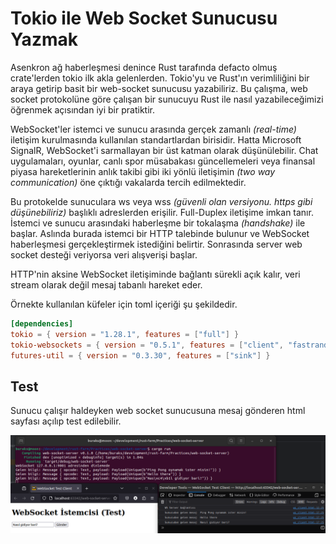 # Tokio ile Web Socket Sunucusu Yazmak

Asenkron ağ haberleşmesi denince Rust tarafında defacto olmuş crate'lerden tokio ilk akla gelenlerden. Tokio'yu ve Rust'ın verimliliğini bir araya getirip basit bir web-socket sunucusu yazabiliriz. Bu çalışma, web socket protokolüne göre çalışan bir sunucuyu Rust ile nasıl yazabileceğimizi öğrenmek açısından iyi bir pratiktir.

WebSocket'ler istemci ve sunucu arasında gerçek zamanlı _(real-time)_ iletişim kurulmasında kullanılan standartlardan birisidir. Hatta Microsoft SignalR, WebSocket'i sarmallayan bir üst katman olarak düşünülebilir. Chat uygulamaları, oyunlar, canlı spor müsabakası güncellemeleri veya finansal piyasa hareketlerinin anlık takibi gibi iki yönlü iletişimin _(two way communication)_ öne çıktığı vakalarda tercih edilmektedir.

Bu protokelde sunuculara ws veya wss _(güvenli olan versiyonu. https gibi düşünebiliriz)_ başlıklı adreslerden erişilir. Full-Duplex iletişime imkan tanır. İstemci ve sunucu arasındaki haberleşme bir tokalaşma _(handshake)_ ile başlar. Aslında burada istemci bir HTTP talebinde bulunur ve WebSocket haberleşmesi gerçekleştirmek istediğini belirtir. Sonrasında server web socket desteği veriyorsa veri alışverişi başlar. 

HTTP'nin aksine WebSocket iletişiminde bağlantı sürekli açık kalır, veri stream olarak değil mesaj tabanlı hareket eder.

Örnekte kullanılan küfeler için toml içeriği şu şekildedir.

```toml
[dependencies]
tokio = { version = "1.28.1", features = ["full"] }
tokio-websockets = { version = "0.5.1", features = ["client", "fastrand", "server", "sha1_smol"] }
futures-util = { version = "0.3.30", features = ["sink"] }
```

## Test

Sunucu çalışır haldeyken web socket sunucusuna mesaj gönderen html sayfası açılıp test edilebilir.

![../images/web-socket-server.png](../images/web-socket-server.png)